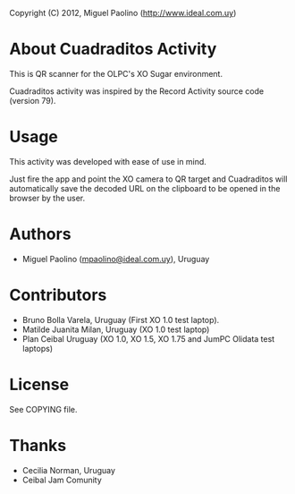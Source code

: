 Copyright (C) 2012, Miguel Paolino (http://www.ideal.com.uy)

About Cuadraditos Activity
==========================

This is QR scanner for the OLPC's XO Sugar environment.

Cuadraditos activity was inspired by the Record Activity source code
(version 79).


Usage
=====

This activity was developed with ease of use in mind. 

Just fire the app and point the XO camera to QR target and Cuadraditos will
automatically save the decoded URL on the clipboard to be opened in the browser
by the user.

Authors
=======
* Miguel Paolino (mpaolino@ideal.com.uy), Uruguay

Contributors
============
* Bruno Bolla Varela, Uruguay (First XO 1.0 test laptop).
* Matilde Juanita Milan, Uruguay (XO 1.0 test laptop)
* Plan Ceibal Uruguay (XO 1.0, XO 1.5, XO 1.75 and JumPC Olidata test laptops)

License
=======
See COPYING file.

Thanks
======
* Cecilia Norman, Uruguay
* Ceibal Jam Comunity
